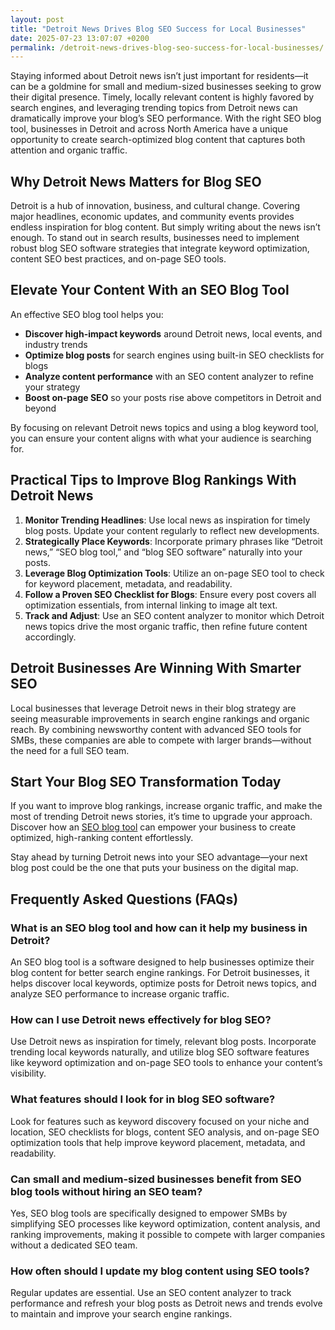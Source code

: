 ```yaml
---
layout: post
title: "Detroit News Drives Blog SEO Success for Local Businesses"
date: 2025-07-23 13:07:07 +0200
permalink: /detroit-news-drives-blog-seo-success-for-local-businesses/
---
```

Staying informed about Detroit news isn’t just important for residents—it can be a goldmine for small and medium-sized businesses seeking to grow their digital presence. Timely, locally relevant content is highly favored by search engines, and leveraging trending topics from Detroit news can dramatically improve your blog’s SEO performance. With the right SEO blog tool, businesses in Detroit and across North America have a unique opportunity to create search-optimized blog content that captures both attention and organic traffic.

## Why Detroit News Matters for Blog SEO

Detroit is a hub of innovation, business, and cultural change. Covering major headlines, economic updates, and community events provides endless inspiration for blog content. But simply writing about the news isn’t enough. To stand out in search results, businesses need to implement robust blog SEO software strategies that integrate keyword optimization, content SEO best practices, and on-page SEO tools.

## Elevate Your Content With an SEO Blog Tool

An effective SEO blog tool helps you:

- **Discover high-impact keywords** around Detroit news, local events, and industry trends  
- **Optimize blog posts** for search engines using built-in SEO checklists for blogs  
- **Analyze content performance** with an SEO content analyzer to refine your strategy  
- **Boost on-page SEO** so your posts rise above competitors in Detroit and beyond

By focusing on relevant Detroit news topics and using a blog keyword tool, you can ensure your content aligns with what your audience is searching for.

## Practical Tips to Improve Blog Rankings With Detroit News

1. **Monitor Trending Headlines**: Use local news as inspiration for timely blog posts. Update your content regularly to reflect new developments.
2. **Strategically Place Keywords**: Incorporate primary phrases like “Detroit news,” “SEO blog tool,” and “blog SEO software” naturally into your posts.
3. **Leverage Blog Optimization Tools**: Utilize an on-page SEO tool to check for keyword placement, metadata, and readability.
4. **Follow a Proven SEO Checklist for Blogs**: Ensure every post covers all optimization essentials, from internal linking to image alt text.
5. **Track and Adjust**: Use an SEO content analyzer to monitor which Detroit news topics drive the most organic traffic, then refine future content accordingly.

## Detroit Businesses Are Winning With Smarter SEO

Local businesses that leverage Detroit news in their blog strategy are seeing measurable improvements in search engine rankings and organic reach. By combining newsworthy content with advanced SEO tools for SMBs, these companies are able to compete with larger brands—without the need for a full SEO team.

## Start Your Blog SEO Transformation Today

If you want to improve blog rankings, increase organic traffic, and make the most of trending Detroit news stories, it’s time to upgrade your approach. Discover how an [SEO blog tool](https://seoblogtool.com/) can empower your business to create optimized, high-ranking content effortlessly.

Stay ahead by turning Detroit news into your SEO advantage—your next blog post could be the one that puts your business on the digital map.

## Frequently Asked Questions (FAQs)

### What is an SEO blog tool and how can it help my business in Detroit?

An SEO blog tool is a software designed to help businesses optimize their blog content for better search engine rankings. For Detroit businesses, it helps discover local keywords, optimize posts for Detroit news topics, and analyze SEO performance to increase organic traffic.

### How can I use Detroit news effectively for blog SEO?

Use Detroit news as inspiration for timely, relevant blog posts. Incorporate trending local keywords naturally, and utilize blog SEO software features like keyword optimization and on-page SEO tools to enhance your content’s visibility.

### What features should I look for in blog SEO software?

Look for features such as keyword discovery focused on your niche and location, SEO checklists for blogs, content SEO analysis, and on-page SEO optimization tools that help improve keyword placement, metadata, and readability.

### Can small and medium-sized businesses benefit from SEO blog tools without hiring an SEO team?

Yes, SEO blog tools are specifically designed to empower SMBs by simplifying SEO processes like keyword optimization, content analysis, and ranking improvements, making it possible to compete with larger companies without a dedicated SEO team.

### How often should I update my blog content using SEO tools?

Regular updates are essential. Use an SEO content analyzer to track performance and refresh your blog posts as Detroit news and trends evolve to maintain and improve your search engine rankings.

<script type="application/ld+json">
{
  "@context": "https://schema.org",
  "@type": "BlogPosting",
  "headline": "Detroit News Drives Blog SEO Success for Local Businesses",
  "description": "Learn how leveraging Detroit news with an SEO blog tool can help small and medium-sized businesses improve blog SEO, increase organic traffic, and compete online.",
  "author": {
    "@type": "Person",
    "name": "SEO Blog Tool"
  },
  "publisher": {
    "@type": "Person",
    "name": "SEO Blog Tool"
  },
  "mainEntityOfPage": {
    "@type": "WebPage",
    "@id": "https://seoblogtool.com/blog/detroit-news-drives-blog-seo-success"
  },
  "datePublished": "2024-06-01",
  "dateModified": "2024-06-01",
  "keywords": "SEO blog tool, blog SEO software, keyword optimization, content SEO, on-page SEO tool, blog writing SEO, blog keyword tool, SEO tools for SMBs, SEO checklist for blogs, SEO content analyzer, blog optimization tool, SEO product for businesses, improve blog rankings, Detroit news",
  "inLanguage": "en-US",
  "geoRegion": "US-MI",
  "articleSection": "SEO blog tools"
}
</script>

<script type="application/ld+json">
{
  "@context": "https://schema.org",
  "@type": "FAQPage",
  "mainEntity": [
    {
      "@type": "Question",
      "name": "What is an SEO blog tool and how can it help my business in Detroit?",
      "acceptedAnswer": {
        "@type": "Answer",
        "text": "An SEO blog tool is a software designed to help businesses optimize their blog content for better search engine rankings. For Detroit businesses, it helps discover local keywords, optimize posts for Detroit news topics, and analyze SEO performance to increase organic traffic."
      }
    },
    {
      "@type": "Question",
      "name": "How can I use Detroit news effectively for blog SEO?",
      "acceptedAnswer": {
        "@type": "Answer",
        "text": "Use Detroit news as inspiration for timely, relevant blog posts. Incorporate trending local keywords naturally, and utilize blog SEO software features like keyword optimization and on-page SEO tools to enhance your content’s visibility."
      }
    },
    {
      "@type": "Question",
      "name": "What features should I look for in blog SEO software?",
      "acceptedAnswer": {
        "@type": "Answer",
        "text": "Look for features such as keyword discovery focused on your niche and location, SEO checklists for blogs, content SEO analysis, and on-page SEO optimization tools that help improve keyword placement, metadata, and readability."
      }
    },
    {
      "@type": "Question",
      "name": "Can small and medium-sized businesses benefit from SEO blog tools without hiring an SEO team?",
      "acceptedAnswer": {
        "@type": "Answer",
        "text": "Yes, SEO blog tools are specifically designed to empower SMBs by simplifying SEO processes like keyword optimization, content analysis, and ranking improvements, making it possible to compete with larger companies without a dedicated SEO team."
      }
    },
    {
      "@type": "Question",
      "name": "How often should I update my blog content using SEO tools?",
      "acceptedAnswer": {
        "@type": "Answer",
        "text": "Regular updates are essential. Use an SEO content analyzer to track performance and refresh your blog posts as Detroit news and trends evolve to maintain and improve your search engine rankings."
      }
    }
  ]
}
</script>